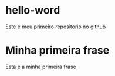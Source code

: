 # hello-word
Este e meu primeiro repositorio no github

# Minha primeira frase
Esta e a minha primeira frase